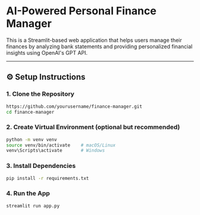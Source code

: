 # AI-Powered Personal Finance Manager

This is a Streamlit-based web application that helps users manage their finances by analyzing bank statements and providing personalized financial insights using OpenAI's GPT API.

---

## ⚙️ Setup Instructions

### 1. Clone the Repository
```bash
https://github.com/yourusername/finance-manager.git
cd finance-manager
```

### 2. Create Virtual Environment (optional but recommended)
```bash
python -m venv venv
source venv/bin/activate    # macOS/Linux
venv\Scripts\activate       # Windows
```

### 3. Install Dependencies
```bash
pip install -r requirements.txt
```

### 4. Run the App
```bash
streamlit run app.py
```
